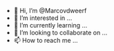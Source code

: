 - 👋 Hi, I’m @Marcovdweerf
- 👀 I’m interested in ...
- 🌱 I’m currently learning ...
- 💞️ I’m looking to collaborate on ...
- 📫 How to reach me ...

<!---
Marcovdweerf/Marcovdweerf is a ✨ special ✨ repository because its `README.md` (this file) appears on your GitHub profile.
You can click the Preview link to take a look at your changes.
--->
